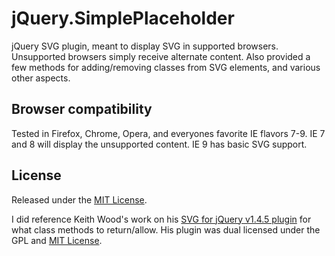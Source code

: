 <h1>jQuery.SimplePlaceholder</h1>
<p>
    jQuery SVG plugin, meant to display SVG in supported browsers. Unsupported browsers simply
    receive alternate content. Also provided a few methods for adding/removing classes from SVG elements,
    and various other aspects.
</p>

<h2>Browser compatibility</h2>
<p>
    Tested in Firefox, Chrome, Opera, and everyones favorite IE flavors 7-9. IE 7 and 8 will display the unsupported content. IE 9
    has basic SVG support.
</p>

<h2>License</h2>
<p>
    Released under the <a href="http://opensource.org/licenses/mit-license.php">MIT License</a>.
</p>
<p>
    I did reference Keith Wood's work on his <a href="http://keith-wood.name/svg.html">SVG for jQuery v1.4.5 plugin</a> for what class methods
    to return/allow. His plugin was dual licensed under the GPL and <a href="http://opensource.org/licenses/mit-license.php">MIT License</a>.
</p>